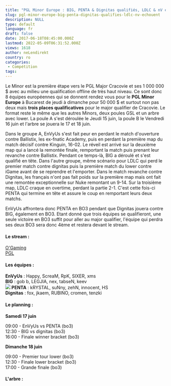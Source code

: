 ```yaml
---
title: "PGL Minor Europe : BIG, PENTA & Dignitas qualifiés, LDLC & nV échouent"
slug: pgl-minor-europe-big-penta-dignitas-qualifies-ldlc-nv-echouent
description: NULL
type: default
language: fr
draft: false
date: 2017-06-18T08:45:00.000Z
lastmod: 2022-05-09T06:31:52.000Z
views: 1618
author: neLendirekt
country: ro
categories:
 - Compétition
tags:
---
```

 Le Minor est la première étape vers le PGL Major Cracovie et ses 1 000 000 $ avec au milieu une qualification offline de très haut niveau. Ce sont donc 8 équipes européennes qui se donnent rendez vous pour le **PGL Minor Europe** à Bucarest de jeudi à dimanche pour 50 000 $ et surtout non pas deux mais **trois places qualificatives** pour le major qualifier de Cracovie. Le format reste le même que les autres Minors, deux poules GSL et un arbre avec lower. La poule A s'est déroulée le Jeudi 15 juin, la poule B le Vendredi 16 juin et l'arbre se jouera le 17 et 18 juin. 

Dans le groupe A, EnVyUs s'est fait peur en perdant le match d'ouverture contre Ballistix, les ex-fnatic Academy, puis en perdant la première map du match décisif contre Kinguin, 16-02\. Le réveil est arrivé sur la deuxième map qui a lancé la remontée finale, remportant la match puis prenant leur revanche contre Ballistix. Pendant ce temps-là, BIG a déroulé et s'est qualifié en tête. Dans l'autre groupe, même scénario pour LDLC qui perd le premier match contre dignitas puis la première match du lower contre iGame avant de se reprendre et l'emporter. Dans le match revanche contre Dignitas, les français n'ont pas fait poids sur la première map mais ont fait une remontée exceptionnelle sur Nuke remontant un 9-14\. Sur la troisième map, LDLC craque en overtime, perdant la partie 2-1\. C'est cette fois-ci PENTA qui termine en tête et assure le coup en remportant leurs deux matchs.

EnVyUs affrontera donc PENTA en BO3 pendant que Dignitas jouera contre BIG, également en BO3\. Etant donné que trois équipes se qualifieront, une seule victoire en BO3 suffit pour aller au major qualifier, l'équipe qui perdra ses deux BO3 sera donc 4ème et restera devant le stream.

#### **Le stream :** 

[O'Gaming](https://www.twitch.tv/ogamingcs)  
[PGL](https://www.twitch.tv/pgl)

#### **Les équipes :** 

**EnVyUs** : Happy, ScreaM, RpK, SIXER, xms  
**BIG** : gob b, LEGJIA, nex, tabseN, keev   
**![](/storage/countries/flag/europe_flag_580d21b984714.gif) PENTA** : kRYSTAL, suNny, zehN, innocent, HS  
**Dignitas** : fox, jkaem, RUBINO, cromen, tenzki 

#### **Le planning :**

**Samedi 17 juin**

09:00 - EnVyUs vs PENTA (bo3)  
12:30 - BIG vs dignitas (bo3)  
16:00 - Finale winner bracket (bo3)

**Dimanche 18 juin**

09:00 - Premier tour lower (bo3)  
12:30 - Finale lower bracket (bo3)  
17:00 - Grande finale (bo3)

#### **L'arbre :**
